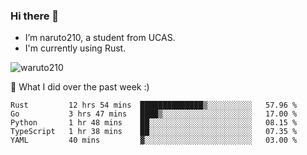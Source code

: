 ### Hi there 👋

- I’m naruto210, a student from UCAS.
- I'm currently using Rust.

<img src="https://komarev.com/ghpvc/?username=waruto210" alt="waruto210" />

🔭 What I did over the past week :)

<!--START_SECTION:waka-->
```text
Rust         12 hrs 54 mins  ██████████████▒░░░░░░░░░░   57.96 % 
Go           3 hrs 47 mins   ████▒░░░░░░░░░░░░░░░░░░░░   17.00 % 
Python       1 hr 48 mins    ██░░░░░░░░░░░░░░░░░░░░░░░   08.15 % 
TypeScript   1 hr 38 mins    ██░░░░░░░░░░░░░░░░░░░░░░░   07.35 % 
YAML         40 mins         ▓░░░░░░░░░░░░░░░░░░░░░░░░   03.00 % 
```
<!--END_SECTION:waka-->
